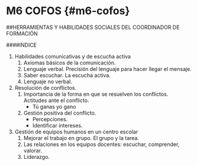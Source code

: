 # M6 COFOS {#m6-cofos}

##HERRAMIENTAS Y HABILIDADES SOCIALES DEL COORDINADOR DE FORMACIÓN

####INDICE

1.  Habilidades comunicativas y de escucha activa
    1. Axiomas básicos de la comunicación.
    1. Lenguaje verbal. Precisión del lenguaje para hacer llegar el mensaje.
    1. Saber escuchar. La escucha activa.
    1. Lenguaje no verbal.
1.  Resolución de conflictos.
    1.  Importancia de la forma en que se resuelven los conflictos. Actitudes ante el conflicto.
        * Tú ganas yo gano
    1.  Gestión positiva del conflicto.
        *   Percepciones.
        *   Identificar intereses.
1.  Gestión de equipos humanos en un centro escolar
    1.  Mejorar el trabajo en grupo. El grupo y la tarea.
    1.  Las relaciones en los equipos docentes: escuchar, comprender, valorar.
    1.  Liderazgo.